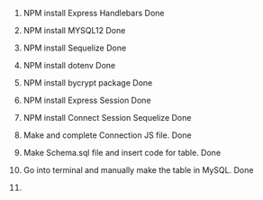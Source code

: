 1. NPM install Express Handlebars Done

2. NPM install MYSQL12 Done 

3. NPM install Sequelize Done

4. NPM install dotenv Done

5. NPM install bycrypt package Done 

6. NPM install Express Session Done

7. NPM install Connect Session Sequelize Done

8. Make and complete Connection JS file. Done 

9. Make Schema.sql file and insert code for table. Done  
 
10. Go into terminal and manually make the table in MySQL. Done 
 
11. 